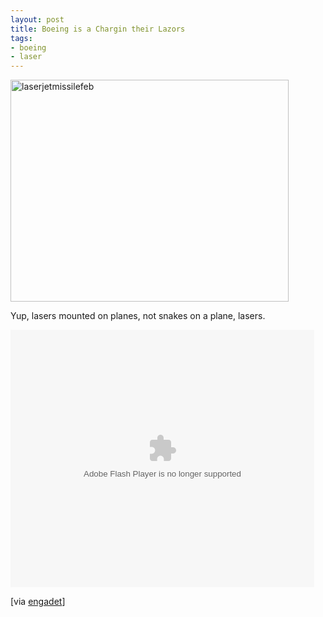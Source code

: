 ```yaml
--- 
layout: post
title: Boeing is a Chargin their Lazors
tags: 
- boeing
- laser
---
```

<img src="http://www.saiweb.co.ukturbo.paulstamatiou.com/uploads/2009/03/laserjetmissilefeb.jpg" alt="laserjetmissilefeb" title="laserjetmissilefeb" width="445" height="355" class="aligncenter size-full wp-image-584" />

Yup, lasers mounted on planes, not snakes on a plane, lasers.

<embed src="http://c.brightcove.com/services/viewer/federated_f9/2227271001?isVid=1&publisherID=981571807" bgcolor="#FFFFFF" flashVars="videoId=14218748001&playerID=2227271001&domain=embed&" base="http://admin.brightcove.com" name="flashObj" width="486" height="412" seamlesstabbing="false" type="application/x-shockwave-flash" allowFullScreen="true" swLiveConnect="true" pluginspage="http://www.macromedia.com/shockwave/download/index.cgi?P1_Prod_Version=ShockwaveFlash"></embed>

[via <a href="http://www.engadget.com/2009/02/26/high-powered-jet-mounted-laser-one-step-closer-to-flying-the-te/">engadet</a>]
